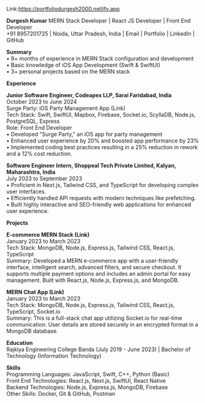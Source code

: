 Link:https://portfoliodurgesh2000.netlify.app


**Durgesh Kumar**
MERN Stack Developer | React JS Developer | Front End Developer  
+91 8957201725 | Noida, Uttar Pradesh, India | Email | Portfolio | LinkedIn | GitHub  

**Summary**  
• 9+ months of experience in MERN Stack configuration and development  
• Basic knowledge of iOS App Development (Swift & SwiftUI)  
• 3+ personal projects based on the MERN stack  

**Experience**  

**Junior Software Engineer, Codeapex LLP, Sarai Faridabad, India**  
October 2023 to June 2024  
Surge Party: iOS Party Management App (Link)  
Tech Stack: Swift, SwiftUI, Mapbox, Firebase, Socket.io, ScyllaDB, Node.js, PostgreSQL, Express  
Role: Front End Developer  
• Developed "Surge Party," an iOS app for party management  
• Enhanced user experience by 20% and boosted app performance by 23%  
• Implemented coding best practices resulting in a 25% reduction in rework and a 12% cost reduction.  

**Software Engineer Intern, Shoppeal Tech Private Limited, Kalyan, Maharashtra, India**  
July 2023 to September 2023  
• Proficient in Next.js, Tailwind CSS, and TypeScript for developing complex user interfaces.  
• Efficiently handled API requests with modern techniques like prefetching.  
• Built highly interactive and SEO-friendly web applications for enhanced user experience.  

**Projects**  

**E-commerce MERN Stack (Link)**  
January 2023 to March 2023  
Tech Stack: MongoDB, Node.js, Express.js, Tailwind CSS, React.js, TypeScript  
Summary: Developed a MERN e-commerce app with a user-friendly interface, intelligent search, advanced filters, and secure checkout. It supports multiple payment options and includes an admin portal for easy management. Built with React.js, Node.js, Express.js, and MongoDB.  

**MERN Chat App (Link)**  
January 2023 to March 2023  
Tech Stack: MongoDB, Node.js, Express.js, Tailwind CSS, React.js, TypeScript, Socket.io  
Summary: This is a full-stack chat app utilizing Socket.io for real-time communication. User details are stored securely in an encrypted format in a MongoDB database.  

**Education**  
Rajkiya Engineering College Banda (July 2019 - June 2023) | Bachelor of Technology (Information Technology)  

**Skills**  
Programming Languages: JavaScript, Swift, C++, Python (Basic)  
Front End Technologies: React.js, Next.js, SwiftUI, React Native  
Backend Technologies: Node.js, Express.js, MongoDB, Firebase  
Other Skills: Docker, Git & GitHub, Postman  
